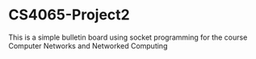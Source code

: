 # CS4065-Project2
This is a simple bulletin board using socket programming for the course Computer Networks and Networked Computing
